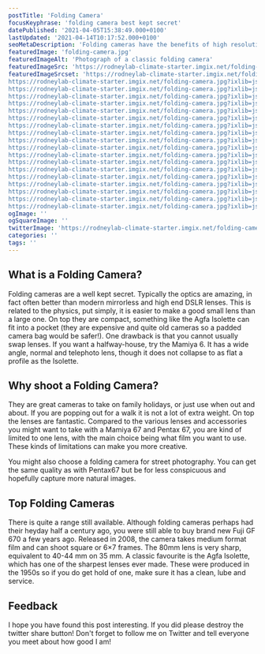```yaml
---
postTitle: 'Folding Camera'
focusKeyphrase: 'folding camera best kept secret'
datePublished: '2021-04-05T15:38:49.000+0100'
lastUpdated: '2021-04-14T10:17:52.000+0100'
seoMetaDescription: 'Folding cameras have the benefits of high resolution negatives but are so much more compact and often have amazing optics'
featuredImage: 'folding-camera.jpg'
featuredImageAlt: 'Photograph of a classic folding camera'
featuredImageSrc: 'https://rodneylab-climate-starter.imgix.net/folding-camera.jpg?ixlib=js-v3.1.3&w=672&h=448&s=deab21f5ed650572ac3247ec28e3f91f'
featuredImageSrcset: 'https://rodneylab-climate-starter.imgix.net/folding-camera.jpg?ixlib=js-v3.1.3&auto=format&w=100&s=fe85c082a77658b874b3d04c993d2a1f 100w,
https://rodneylab-climate-starter.imgix.net/folding-camera.jpg?ixlib=js-v3.1.3&auto=format&w=116&s=22dc1374059d17fc2ad68f08bffd5920 116w,
https://rodneylab-climate-starter.imgix.net/folding-camera.jpg?ixlib=js-v3.1.3&auto=format&w=135&s=6e8d736d199dbd571e2819ca77386e67 135w,
https://rodneylab-climate-starter.imgix.net/folding-camera.jpg?ixlib=js-v3.1.3&auto=format&w=156&s=9c34f9995bf0768fe61b66821b09a1ba 156w,
https://rodneylab-climate-starter.imgix.net/folding-camera.jpg?ixlib=js-v3.1.3&auto=format&w=181&s=919901b99f40dd40c230e586c9fc6d3c 181w,
https://rodneylab-climate-starter.imgix.net/folding-camera.jpg?ixlib=js-v3.1.3&auto=format&w=210&s=9279614e983e9daa9ecf087ea3ad86f7 210w,
https://rodneylab-climate-starter.imgix.net/folding-camera.jpg?ixlib=js-v3.1.3&auto=format&w=244&s=6ef6c62dc5740e08efb676a0a516a0c7 244w,
https://rodneylab-climate-starter.imgix.net/folding-camera.jpg?ixlib=js-v3.1.3&auto=format&w=283&s=4da7d8f45da20ad0c05a7478435d9843 283w,
https://rodneylab-climate-starter.imgix.net/folding-camera.jpg?ixlib=js-v3.1.3&auto=format&w=328&s=9527cc0fbfc58a98fbc9a33c5d9b1736 328w,
https://rodneylab-climate-starter.imgix.net/folding-camera.jpg?ixlib=js-v3.1.3&auto=format&w=380&s=b6084cca3cec36563d44200592699001 380w,
https://rodneylab-climate-starter.imgix.net/folding-camera.jpg?ixlib=js-v3.1.3&auto=format&w=441&s=eb6e4ea79ef0871ffcf19de09fc8172e 441w,
https://rodneylab-climate-starter.imgix.net/folding-camera.jpg?ixlib=js-v3.1.3&auto=format&w=512&s=0ecc8a43179a9295a46250252305f20a 512w,
https://rodneylab-climate-starter.imgix.net/folding-camera.jpg?ixlib=js-v3.1.3&auto=format&w=594&s=506184036fc67d105d8a9327fe86a35c 594w,
https://rodneylab-climate-starter.imgix.net/folding-camera.jpg?ixlib=js-v3.1.3&auto=format&w=689&s=a05d07667dba2c6be2e5123e68f72589 689w,
https://rodneylab-climate-starter.imgix.net/folding-camera.jpg?ixlib=js-v3.1.3&auto=format&w=799&s=afa77e923937d32551f93decfd01d4b0 799w,
https://rodneylab-climate-starter.imgix.net/folding-camera.jpg?ixlib=js-v3.1.3&auto=format&w=927&s=2dcd2a312f12d41ad3041a865e71e3c5 927w,
https://rodneylab-climate-starter.imgix.net/folding-camera.jpg?ixlib=js-v3.1.3&auto=format&w=1075&s=4721fa0435d35bf335fadc26df5dba1b 1075w,
https://rodneylab-climate-starter.imgix.net/folding-camera.jpg?ixlib=js-v3.1.3&auto=format&w=1247&s=433780d13df511ff98f28ffb7aa4aeb9 1247w,
https://rodneylab-climate-starter.imgix.net/folding-camera.jpg?ixlib=js-v3.1.3&auto=format&w=1344&s=fe7856bfd01f2b3756fcb0f6bc725e12 1344w'
ogImage: ''
ogSquareImage: ''
twitterImage: 'https://rodneylab-climate-starter.imgix.net/folding-camera-twitter.jpg?ixlib=js-3.2.0&w=800&h=418&s=d4edca337afb31f84e08afeb2af508d9'
categories: ''
tags: ''
---
```


<script context="module">
  export const prerender = true;
</script>
<script>
  import ExternalLink from '$lib/components/ExternalLink.svelte';
</script>

## What is a Folding Camera?

Folding cameras are a well kept secret. Typically the optics are amazing, in fact often better than modern mirrorless and high end DSLR lenses. This is related to the physics, put simply, it is easier to make a good small lens than a large one. On top they are compact, something like the Agfa Isolette can fit into a pocket (they are expensive and quite old cameras so a padded camera bag would be safer!). One drawback is that you cannot usually swap lenses. If you want a halfway-house, try the Mamiya 6. It has a wide angle, normal and telephoto lens, though it does not collapse to as flat a profile as the Isolette.

## Why shoot a Folding Camera?

They are great cameras to take on family holidays, or just use when out and about. If you are popping out for a walk it is not a lot of extra weight. On top the lenses are fantastic. Compared to the various lenses and accessories you might want to take with a Mamiya 67 and Pentax 67, you are kind of limited to one lens, with the main choice being what film you want to use. These kinds of limitations can make you more creative.

You might also choose a folding camera for street photography. You can get the same quality as with Pentax67 but be for less conspicuous and hopefully capture more natural images.

## Top Folding Cameras

There is quite a range still available. Although folding cameras perhaps had their heyday half a century ago, you were still able to buy brand new Fuji GF 670 a few years ago. Released in 2008, the camera takes medium format film and can shoot square or 6&times;7 frames. The 80mm lens is very sharp, equivalent to 40-44&nbsp;mm on 35&nbsp;mm. A classic favourite is the Agfa Isolette, which has one of the sharpest lenses ever made. These were produced in the 1950s so if you do get hold of one, make sure it has a clean, lube and service.

## Feedback

I hope you have found this post interesting. If you did please destroy the twitter share button! Don't forget to follow me on Twitter and tell everyone you meet about how good I am!

